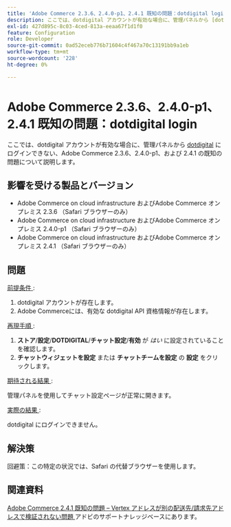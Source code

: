 ```yaml
---
title: 'Adobe Commerce 2.3.6、2.4.0-p1、2.4.1 既知の問題：dotdigital login'
description: ここでは、dotdigital アカウントが有効な場合に、管理パネルから [dotdigital] （https://dotdigital.com/）にログインできないAdobe Commerce 2.3.6、2.4.0-p1、および 2.4.1 の既知の問題について説明します。
exl-id: 427d895c-8c03-4ced-813a-eeaa67f1d1f0
feature: Configuration
role: Developer
source-git-commit: 0ad52eceb776b71604c4f467a70c13191bb9a1eb
workflow-type: tm+mt
source-wordcount: '228'
ht-degree: 0%

---
```


# Adobe Commerce 2.3.6、2.4.0-p1、2.4.1 既知の問題：dotdigital login

ここでは、dotdigital アカウントが有効な場合に、管理パネルから [dotdigital](https://dotdigital.com/) にログインできない、Adobe Commerce 2.3.6、2.4.0-p1、および 2.4.1 の既知の問題について説明します。

## 影響を受ける製品とバージョン

* Adobe Commerce on cloud infrastructure およびAdobe Commerce オンプレミス 2.3.6 （Safari ブラウザーのみ）
* Adobe Commerce on cloud infrastructure およびAdobe Commerce オンプレミス 2.4.0-p1 （Safari ブラウザーのみ）
* Adobe Commerce on cloud infrastructure およびAdobe Commerce オンプレミス 2.4.1 （Safari ブラウザーのみ）

## 問題

<u> 前提条件 </u>:

1. dotdigital アカウントが存在します。
1. Adobe Commerceには、有効な dotdigital API 資格情報が存在します。

<u> 再現手順 </u>:

1. **ストア**/**設定**/**DOTDIGITAL**/**チャット設定**/**有効** が *はい* に設定されていることを確認します。
1. **チャットウィジェットを設定** または **チャットチームを設定** の **設定** をクリックします。

<u> 期待される結果 </u>:

管理パネルを使用してチャット設定ページが正常に開きます。

<u> 実際の結果 </u>:

dotdigital にログインできません。

## 解決策

回避策：この特定の状況では、Safari の代替ブラウザーを使用します。

## 関連資料

[Adobe Commerce 2.4.1 既知の問題 – Vertex アドレスが別の配送先/請求先アドレスで検証されない問題 &#x200B;](/help/troubleshooting/miscellaneous/magento-2-4-1-vertex-address-validation-message-post-address-update.md) アドビのサポートナレッジベースにあります。
